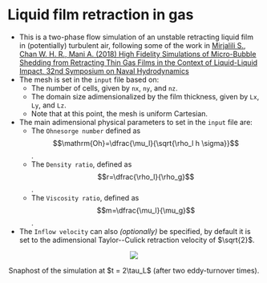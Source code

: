 # Liquid film retraction in gas

- This is a two-phase flow simulation of an unstable retracting liquid film in (potentially) turbulent air, following some of the work in [Mirjalili S., Chan W. H. R., Mani A. (2018) High Fidelity Simulations of Micro-Bubble Shedding from Retracting Thin Gas Films in the Context of Liquid-Liquid Impact, 32nd Symposium on Naval Hydrodynamics](https://arxiv.org/pdf/1811.12352)
- The mesh is set in the `input` file based on:
    - The number of cells, given by `nx`, `ny`, and `nz`.
    - The domain size adimensionalized by the film thickness, given by `Lx`, `Ly`, and `Lz`.
    - Note that at this point, the mesh is uniform Cartesian.
- The main adimensional physical parameters to set in the `input` file are:
    - The `Ohnesorge number` defined as
    $$\mathrm{Oh}=\dfrac{\mu_l}{\sqrt{\rho_l h \sigma}}$$.
    - The `Density ratio`, defined as
    $$r=\dfrac{\rho_l}{\rho_g}$$.
    - The `Viscosity ratio`, defined as
    $$m=\dfrac{\mu_l}{\mu_g}$$.
- The `Inflow velocity` can also *(optionally)* be specified, by default it is set to the adimensional Taylor--Culick retraction velocity of $\sqrt{2}$.

<p align="center"><img src="./snap_t2.png"/></p>
<p align="center">Snaphost of the simulation at $t = 2\tau_L$ (after two eddy-turnover times).</p>
